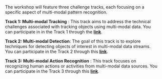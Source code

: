 The workshop will feature three challenge tracks, each focusing on a specific aspect of multi-modal pattern recognition.

**Track 1: Multi-modal Tracking** : This track aims to address the technical challenges associated with tracking objects using multi-modal data. 
You can participate in in the Track 1 through the **[link](https://codalab.lisn.upsaclay.fr/competitions/19861)**. 
  
**Track 2: Multi-modal Detection**: The goal of this track is to explore techniques for detecting objects of interest in multi-modal data streams. 
You can participate in the Track 2 through this **[link]()**.  
  
**Track 3: Multi-modal Action Recognition** : This track focuses on recognizing human actions or activities from multi-modal data sources. 
You can participate in the Track 3 through this **[link](https://codalab.lisn.upsaclay.fr/competitions/19864)**.   

